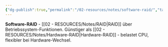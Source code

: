 ```yaml
---
{"dg-publish":true,"permalink":"/02-resources/notes/software-raid/","tags":["raid/implementation","betriebssystem/software","hardware"],"noteIcon":"","updated":"2025-09-05T10:12:30.000+02:00"}
---
```



**Software-RAID** - [[02 - RESOURCES/Notes/RAID\|RAID]] über Betriebssystem-Funktionen.
Günstiger als [[02 - RESOURCES/Notes/Hardware-RAID\|Hardware-RAID]] - belastet CPU, flexibler bei Hardware-Wechsel.